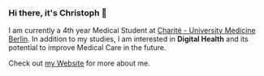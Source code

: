 ### Hi there, it's Christoph 👋
I am currently a 4th year Medical Student at [Charité - University Medicine Berlin](https://charite.de). In addition to my studies, I am interested in **Digital Health** and its potential to improve Medical Care in the future.

Check out [my Website](https://christophriepe.com) for more about me.
